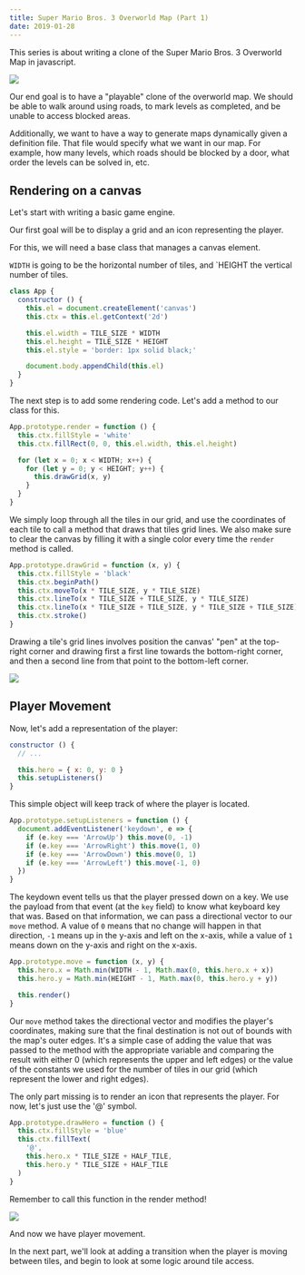 ```yaml
---
title: Super Mario Bros. 3 Overworld Map (Part 1)
date: 2019-01-28
---
```


This series is about writing a clone of the Super Mario Bros. 3 
Overworld Map in javascript.

![](smb3_screenshot.png)

Our end goal is to have a "playable" clone of the overworld map.
We should be able to walk around using roads, to mark levels as completed, 
and be unable to access blocked areas.

Additionally, we want to have a way to generate maps dynamically given
a definition file. That file would specify what we want in our map.
For example, how many levels, which roads should be blocked by a door,
what order the levels can be solved in, etc.

## Rendering on a canvas

Let's start with writing a basic game engine.

Our first goal will be to display a grid and an icon representing the player.

For this, we will need a base class that manages a canvas element.

`WIDTH` is going to be the horizontal number of tiles, and `HEIGHT the 
vertical number of tiles.

```js
class App {
  constructor () {
    this.el = document.createElement('canvas')
    this.ctx = this.el.getContext('2d')

    this.el.width = TILE_SIZE * WIDTH
    this.el.height = TILE_SIZE * HEIGHT
    this.el.style = 'border: 1px solid black;'

    document.body.appendChild(this.el)
  }
}
```

The next step is to add some rendering code. Let's add a method to our
class for this.

```js
App.prototype.render = function () {
  this.ctx.fillStyle = 'white'
  this.ctx.fillRect(0, 0, this.el.width, this.el.height)

  for (let x = 0; x < WIDTH; x++) {
    for (let y = 0; y < HEIGHT; y++) {
      this.drawGrid(x, y)
    }
  }
}
```

We simply loop through all the tiles in our grid, and use the coordinates 
of each tile to call a method that draws that tiles grid lines.
We also make sure to clear the canvas by filling it with a single color 
every time the `render` method is called.

```js
App.prototype.drawGrid = function (x, y) {
  this.ctx.fillStyle = 'black'
  this.ctx.beginPath()
  this.ctx.moveTo(x * TILE_SIZE, y * TILE_SIZE)
  this.ctx.lineTo(x * TILE_SIZE + TILE_SIZE, y * TILE_SIZE)
  this.ctx.lineTo(x * TILE_SIZE + TILE_SIZE, y * TILE_SIZE + TILE_SIZE)
  this.ctx.stroke()
}
```

Drawing a tile's grid lines involves position the canvas' "pen" at the 
top-right corner and drawing first a first line towards the bottom-right 
corner, and then a second line from that point to the bottom-left corner.

![](smb3_draw-grid.gif)

## Player Movement

Now, let's add a representation of the player:

```js
constructor () {
  // ...

  this.hero = { x: 0, y: 0 }
  this.setupListeners()
}
```

This simple object will keep track of where the player is located.

```js
App.prototype.setupListeners = function () {
  document.addEventListener('keydown', e => {
    if (e.key === 'ArrowUp') this.move(0, -1)
    if (e.key === 'ArrowRight') this.move(1, 0)
    if (e.key === 'ArrowDown') this.move(0, 1)
    if (e.key === 'ArrowLeft') this.move(-1, 0)
  })
}
```

The keydown event tells us that the player pressed down on a key.
We use the payload from that event (at the `key` field) to know what
keyboard key that was. Based on that information, we can pass a 
directional vector to our `move` method. A value of `0` means that 
no change will happen in that direction, `-1` means up in the y-axis and 
left on the x-axis, while a value of `1` means down on the y-axis and 
right on the x-axis.

```js
App.prototype.move = function (x, y) {
  this.hero.x = Math.min(WIDTH - 1, Math.max(0, this.hero.x + x))
  this.hero.y = Math.min(HEIGHT - 1, Math.max(0, this.hero.y + y))

  this.render()
}
```

Our `move` method takes the directional vector and modifies the player's 
coordinates, making sure that the final destination is not out of bounds 
with the map's outer edges. It's a simple case of adding the value that 
was passed to the method with the appropriate variable and comparing the 
result with either 0 (which represents the upper and left edges) or 
the value of the constants we used for the number of tiles in our grid 
(which represent the lower and right edges).

The only part missing is to render an icon that represents the player.
For now, let's just use the '@' symbol.

```js
App.prototype.drawHero = function () {
  this.ctx.fillStyle = 'blue'
  this.ctx.fillText(
    '@',
    this.hero.x * TILE_SIZE + HALF_TILE,
    this.hero.y * TILE_SIZE + HALF_TILE
  )
}
```
Remember to call this function in the render method!

![](smb3_movement.gif)

And now we have player movement.

In the next part, we'll look at adding a transition when the player 
is moving between tiles, and begin to look at some logic around tile 
access.


